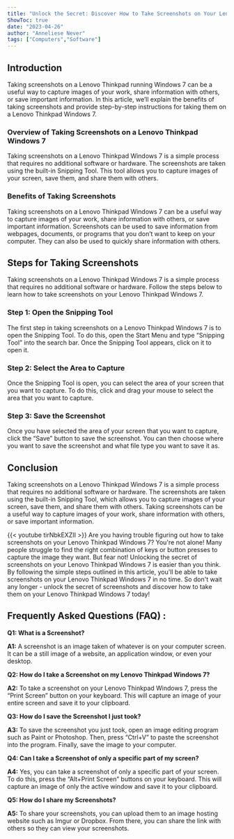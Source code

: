 ```yaml
---
title: "Unlock the Secret: Discover How to Take Screenshots on Your Lenovo Thinkpad Windows 7!"
ShowToc: true 
date: "2023-04-26"
author: "Anneliese Never" 
tags: ["Computers","Software"]
---
```

## Introduction

Taking screenshots on a Lenovo Thinkpad running Windows 7 can be a useful way to capture images of your work, share information with others, or save important information. In this article, we’ll explain the benefits of taking screenshots and provide step-by-step instructions for taking them on a Lenovo Thinkpad Windows 7.

### Overview of Taking Screenshots on a Lenovo Thinkpad Windows 7

Taking screenshots on a Lenovo Thinkpad Windows 7 is a simple process that requires no additional software or hardware. The screenshots are taken using the built-in Snipping Tool. This tool allows you to capture images of your screen, save them, and share them with others.

### Benefits of Taking Screenshots

Taking screenshots on a Lenovo Thinkpad Windows 7 can be a useful way to capture images of your work, share information with others, or save important information. Screenshots can be used to save information from webpages, documents, or programs that you don’t want to keep on your computer. They can also be used to quickly share information with others.

## Steps for Taking Screenshots

Taking screenshots on a Lenovo Thinkpad Windows 7 is a simple process that requires no additional software or hardware. Follow the steps below to learn how to take screenshots on your Lenovo Thinkpad Windows 7.

### Step 1: Open the Snipping Tool

The first step in taking screenshots on a Lenovo Thinkpad Windows 7 is to open the Snipping Tool. To do this, open the Start Menu and type “Snipping Tool” into the search bar. Once the Snipping Tool appears, click on it to open it.

### Step 2: Select the Area to Capture

Once the Snipping Tool is open, you can select the area of your screen that you want to capture. To do this, click and drag your mouse to select the area that you want to capture.

### Step 3: Save the Screenshot

Once you have selected the area of your screen that you want to capture, click the “Save” button to save the screenshot. You can then choose where you want to save the screenshot and what file type you want to save it as.

## Conclusion

Taking screenshots on a Lenovo Thinkpad Windows 7 is a simple process that requires no additional software or hardware. The screenshots are taken using the built-in Snipping Tool, which allows you to capture images of your screen, save them, and share them with others. Taking screenshots can be a useful way to capture images of your work, share information with others, or save important information.

{{< youtube tirNbkEXZII >}} 
Are you having trouble figuring out how to take screenshots on your Lenovo Thinkpad Windows 7? You're not alone! Many people struggle to find the right combination of keys or button presses to capture the image they want. But fear not! Unlocking the secret of screenshots on your Lenovo Thinkpad Windows 7 is easier than you think. By following the simple steps outlined in this article, you'll be able to take screenshots on your Lenovo Thinkpad Windows 7 in no time. So don't wait any longer - unlock the secret of screenshots and discover how to take them on your Lenovo Thinkpad Windows 7 today!

## Frequently Asked Questions (FAQ) :
**Q1: What is a Screenshot?**

**A1:** A screenshot is an image taken of whatever is on your computer screen. It can be a still image of a website, an application window, or even your desktop.

**Q2: How do I take a Screenshot on my Lenovo Thinkpad Windows 7?**

**A2:** To take a screenshot on your Lenovo Thinkpad Windows 7, press the “Print Screen” button on your keyboard. This will capture an image of your entire screen and save it to your clipboard.

**Q3: How do I save the Screenshot I just took?**

**A3:** To save the screenshot you just took, open an image editing program such as Paint or Photoshop. Then, press “Ctrl+V” to paste the screenshot into the program. Finally, save the image to your computer.

**Q4: Can I take a Screenshot of only a specific part of my screen?**

**A4:** Yes, you can take a screenshot of only a specific part of your screen. To do this, press the “Alt+Print Screen” buttons on your keyboard. This will capture an image of only the active window and save it to your clipboard.

**Q5: How do I share my Screenshots?**

**A5:** To share your screenshots, you can upload them to an image hosting website such as Imgur or Dropbox. From there, you can share the link with others so they can view your screenshots.


